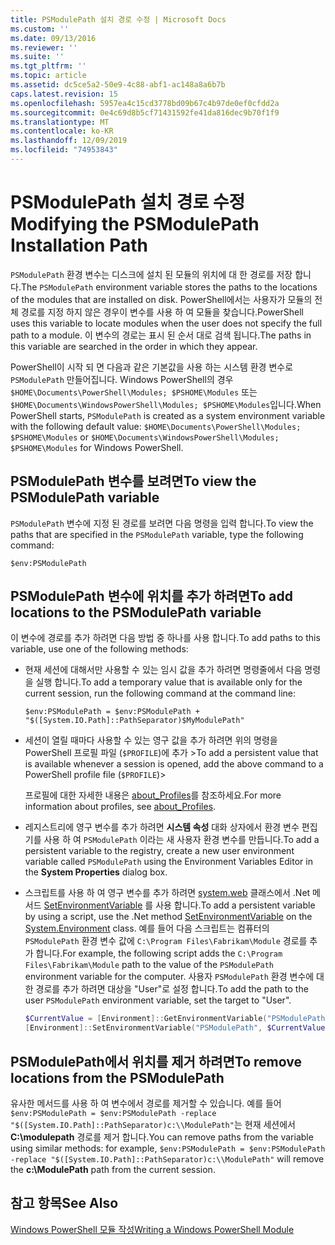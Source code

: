 ```yaml
---
title: PSModulePath 설치 경로 수정 | Microsoft Docs
ms.custom: ''
ms.date: 09/13/2016
ms.reviewer: ''
ms.suite: ''
ms.tgt_pltfrm: ''
ms.topic: article
ms.assetid: dc5ce5a2-50e9-4c88-abf1-ac148a8a6b7b
caps.latest.revision: 15
ms.openlocfilehash: 5957ea4c15cd3778bd09b67c4b97de0ef0cfdd2a
ms.sourcegitcommit: 0e4c69d8b5cf71431592fe41da816dec9b70f1f9
ms.translationtype: MT
ms.contentlocale: ko-KR
ms.lasthandoff: 12/09/2019
ms.locfileid: "74953843"
---
```

# <a name="modifying-the-psmodulepath-installation-path"></a><span data-ttu-id="ecdc0-102">PSModulePath 설치 경로 수정</span><span class="sxs-lookup"><span data-stu-id="ecdc0-102">Modifying the PSModulePath Installation Path</span></span>

<span data-ttu-id="ecdc0-103">`PSModulePath` 환경 변수는 디스크에 설치 된 모듈의 위치에 대 한 경로를 저장 합니다.</span><span class="sxs-lookup"><span data-stu-id="ecdc0-103">The `PSModulePath` environment variable stores the paths to the locations of the modules that are installed on disk.</span></span> <span data-ttu-id="ecdc0-104">PowerShell에서는 사용자가 모듈의 전체 경로를 지정 하지 않은 경우이 변수를 사용 하 여 모듈을 찾습니다.</span><span class="sxs-lookup"><span data-stu-id="ecdc0-104">PowerShell uses this variable to locate modules when the user does not specify the full path to a module.</span></span> <span data-ttu-id="ecdc0-105">이 변수의 경로는 표시 된 순서 대로 검색 됩니다.</span><span class="sxs-lookup"><span data-stu-id="ecdc0-105">The paths in this variable are searched in the order in which they appear.</span></span>

<span data-ttu-id="ecdc0-106">PowerShell이 시작 되 면 다음과 같은 기본값을 사용 하는 시스템 환경 변수로 `PSModulePath` 만들어집니다. Windows PowerShell의 경우 `$HOME\Documents\PowerShell\Modules; $PSHOME\Modules` 또는 `$HOME\Documents\WindowsPowerShell\Modules; $PSHOME\Modules`입니다.</span><span class="sxs-lookup"><span data-stu-id="ecdc0-106">When PowerShell starts, `PSModulePath` is created as a system environment variable with the following default value: `$HOME\Documents\PowerShell\Modules; $PSHOME\Modules` or `$HOME\Documents\WindowsPowerShell\Modules; $PSHOME\Modules` for Windows PowerShell.</span></span>

## <a name="to-view-the-psmodulepath-variable"></a><span data-ttu-id="ecdc0-107">PSModulePath 변수를 보려면</span><span class="sxs-lookup"><span data-stu-id="ecdc0-107">To view the PSModulePath variable</span></span>

<span data-ttu-id="ecdc0-108">`PSModulePath` 변수에 지정 된 경로를 보려면 다음 명령을 입력 합니다.</span><span class="sxs-lookup"><span data-stu-id="ecdc0-108">To view the paths that are specified in the `PSModulePath` variable, type the following command:</span></span>

`$env:PSModulePath`

## <a name="to-add-locations-to-the-psmodulepath-variable"></a><span data-ttu-id="ecdc0-109">PSModulePath 변수에 위치를 추가 하려면</span><span class="sxs-lookup"><span data-stu-id="ecdc0-109">To add locations to the PSModulePath variable</span></span>

<span data-ttu-id="ecdc0-110">이 변수에 경로를 추가 하려면 다음 방법 중 하나를 사용 합니다.</span><span class="sxs-lookup"><span data-stu-id="ecdc0-110">To add paths to this variable, use one of the following methods:</span></span>

- <span data-ttu-id="ecdc0-111">현재 세션에 대해서만 사용할 수 있는 임시 값을 추가 하려면 명령줄에서 다음 명령을 실행 합니다.</span><span class="sxs-lookup"><span data-stu-id="ecdc0-111">To add a temporary value that is available only for the current session, run the following command at the command line:</span></span>

  `$env:PSModulePath = $env:PSModulePath + "$([System.IO.Path]::PathSeparator)$MyModulePath"`

- <span data-ttu-id="ecdc0-112">세션이 열릴 때마다 사용할 수 있는 영구 값을 추가 하려면 위의 명령을 PowerShell 프로필 파일 (`$PROFILE`)에 추가 ></span><span class="sxs-lookup"><span data-stu-id="ecdc0-112">To add a persistent value that is available whenever a session is opened, add the above command to a PowerShell profile file (`$PROFILE`)></span></span>

  <span data-ttu-id="ecdc0-113">프로필에 대한 자세한 내용은 [about_Profiles](/powershell/module/microsoft.powershell.core/about/about_profiles)를 참조하세요.</span><span class="sxs-lookup"><span data-stu-id="ecdc0-113">For more information about profiles, see [about_Profiles](/powershell/module/microsoft.powershell.core/about/about_profiles).</span></span>

- <span data-ttu-id="ecdc0-114">레지스트리에 영구 변수를 추가 하려면 **시스템 속성** 대화 상자에서 환경 변수 편집기를 사용 하 여 `PSModulePath` 이라는 새 사용자 환경 변수를 만듭니다.</span><span class="sxs-lookup"><span data-stu-id="ecdc0-114">To add a persistent variable to the registry, create a new user environment variable called `PSModulePath` using the Environment Variables Editor in the **System Properties** dialog box.</span></span>

- <span data-ttu-id="ecdc0-115">스크립트를 사용 하 여 영구 변수를 추가 하려면 [system.web](https://docs.microsoft.com/dotnet/api/system.environment) 클래스에서 .Net 메서드 [SetEnvironmentVariable](https://docs.microsoft.com/dotnet/api/system.environment.setenvironmentvariable) 를 사용 합니다.</span><span class="sxs-lookup"><span data-stu-id="ecdc0-115">To add a persistent variable by using a script, use the .Net method [SetEnvironmentVariable](https://docs.microsoft.com/dotnet/api/system.environment.setenvironmentvariable) on the [System.Environment](https://docs.microsoft.com/dotnet/api/system.environment) class.</span></span> <span data-ttu-id="ecdc0-116">예를 들어 다음 스크립트는 컴퓨터의 `PSModulePath` 환경 변수 값에 `C:\Program Files\Fabrikam\Module` 경로를 추가 합니다.</span><span class="sxs-lookup"><span data-stu-id="ecdc0-116">For example, the following script adds the `C:\Program Files\Fabrikam\Module` path to the value of the `PSModulePath` environment variable for the computer.</span></span> <span data-ttu-id="ecdc0-117">사용자 `PSModulePath` 환경 변수에 대 한 경로를 추가 하려면 대상을 "User"로 설정 합니다.</span><span class="sxs-lookup"><span data-stu-id="ecdc0-117">To add the path to the user `PSModulePath` environment variable, set the target to "User".</span></span>

  ```powershell
  $CurrentValue = [Environment]::GetEnvironmentVariable("PSModulePath", "Machine")
  [Environment]::SetEnvironmentVariable("PSModulePath", $CurrentValue + [System.IO.Path]::PathSeparator + "C:\Program Files\Fabrikam\Modules", "Machine")

  ```

## <a name="to-remove-locations-from-the-psmodulepath"></a><span data-ttu-id="ecdc0-118">PSModulePath에서 위치를 제거 하려면</span><span class="sxs-lookup"><span data-stu-id="ecdc0-118">To remove locations from the PSModulePath</span></span>

<span data-ttu-id="ecdc0-119">유사한 메서드를 사용 하 여 변수에서 경로를 제거할 수 있습니다. 예를 들어 `$env:PSModulePath = $env:PSModulePath -replace "$([System.IO.Path]::PathSeparator)c:\\ModulePath"`는 현재 세션에서 **C:\modulepath** 경로를 제거 합니다.</span><span class="sxs-lookup"><span data-stu-id="ecdc0-119">You can remove paths from the variable using similar methods: for example, `$env:PSModulePath = $env:PSModulePath -replace "$([System.IO.Path]::PathSeparator)c:\\ModulePath"` will remove the **c:\ModulePath** path from the current session.</span></span>

## <a name="see-also"></a><span data-ttu-id="ecdc0-120">참고 항목</span><span class="sxs-lookup"><span data-stu-id="ecdc0-120">See Also</span></span>

[<span data-ttu-id="ecdc0-121">Windows PowerShell 모듈 작성</span><span class="sxs-lookup"><span data-stu-id="ecdc0-121">Writing a Windows PowerShell Module</span></span>](./writing-a-windows-powershell-module.md)
